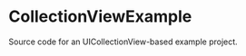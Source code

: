 CollectionViewExample
=====================

Source code for an UICollectionView-based example project.